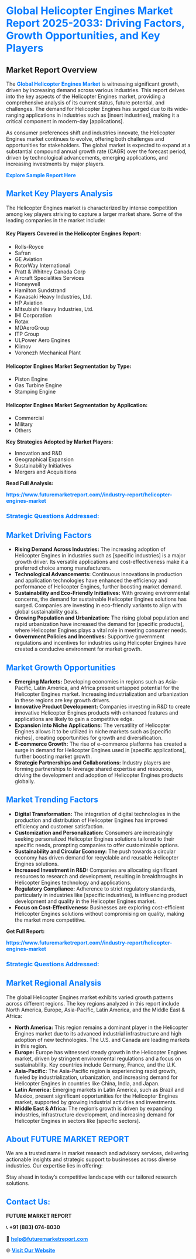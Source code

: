 <h1 style="color: #007BFF;">Global Helicopter Engines Market Report 2025-2033: Driving Factors, Growth Opportunities, and Key Players</h1>

<section id="overview">
<h2>Market Report Overview</h2>
<p>The <a href="https://www.futuremarketreport.com//industry-report/helicopter-engines-market" style="color: #007BFF; text-decoration: none;"><strong>Global Helicopter Engines Market</strong></a> is witnessing significant growth, driven by increasing demand across various industries. This report delves into the key aspects of the Helicopter Engines market, providing a comprehensive analysis of its current status, future potential, and challenges. The demand for Helicopter Engines has surged due to its wide-ranging applications in industries such as [insert industries], making it a critical component in modern-day [applications].</p>
<p>As consumer preferences shift and industries innovate, the Helicopter Engines market continues to evolve, offering both challenges and opportunities for stakeholders. The global market is expected to expand at a substantial compound annual growth rate (CAGR) over the forecast period, driven by technological advancements, emerging applications, and increasing investments by major players.</p>
</section>

<section id="overview">
<p><a href="https://www.futuremarketreport.com//request-sample/reportId=52694" style="color: #007BFF; text-decoration: none;"><strong>Explore Sample Report Here</strong></a></p>
</section>

<section id="key-players">
<h2 style="color: #007BFF;">Market Key Players Analysis</h2>
<p>The Helicopter Engines market is characterized by intense competition among key players striving to capture a larger market share. Some of the leading companies in the market include:</p>
<h4>Key Players Covered in the Helicopter Engines Report:</h4>
<ul><li>Rolls-Royce</li><li>Safran</li><li>GE Aviation</li><li>RotorWay International</li><li>Pratt &amp; Whitney Canada Corp</li><li>Aircraft Specialities Services</li><li>Honeywell</li><li>Hamilton Sundstrand</li><li>Kawasaki Heavy Industries, Ltd.</li><li>HP Aviation</li><li>Mitsubishi Heavy Industries, Ltd.</li><li>IHI Corporation</li><li>Rotax</li><li>MDAeroGroup</li><li>ITP Group</li><li>ULPower Aero Engines</li><li>Klimov</li><li>Voronezh Mechanical Plant</li></ul>
<h4>Helicopter Engines Market Segmentation by Type:</h4>
<ul><li>Piston Engine</li><li>Gas Turbine Engine</li><li>Stamping Engine</li></ul>

<h4>Helicopter Engines Market Segmentation by Application:</h4>
<ul><li>Commercial</li><li>Military</li><li>Others</li></ul>
<p><strong>Key Strategies Adopted by Market Players:</strong></p>
<ul>
<li>Innovation and R&D</li>
<li>Geographical Expansion</li>
<li>Sustainability Initiatives</li>
<li>Mergers and Acquisitions</li>
</ul>
</section>

<section>
<p><strong>Read Full Analysis: </strong></p><a href="https://www.futuremarketreport.com//industry-report/helicopter-engines-market" style="color: #007BFF; text-decoration: none;"><strong>https://www.futuremarketreport.com//industry-report/helicopter-engines-market</strong></a>
<h3 style="color: #007BFF;">Strategic Questions Addressed:</h3>
</section>

<section id="driving-factors">
<h2 style="color: #007BFF;">Market Driving Factors</h2>
<ul>
<li><strong>Rising Demand Across Industries:</strong> The increasing adoption of Helicopter Engines in industries such as [specific industries] is a major growth driver. Its versatile applications and cost-effectiveness make it a preferred choice among manufacturers.</li>
<li><strong>Technological Advancements:</strong> Continuous innovations in production and application technologies have enhanced the efficiency and performance of Helicopter Engines, further boosting market demand.</li>
<li><strong>Sustainability and Eco-Friendly Initiatives:</strong> With growing environmental concerns, the demand for sustainable Helicopter Engines solutions has surged. Companies are investing in eco-friendly variants to align with global sustainability goals.</li>
<li><strong>Growing Population and Urbanization:</strong> The rising global population and rapid urbanization have increased the demand for [specific products], where Helicopter Engines plays a vital role in meeting consumer needs.</li>
<li><strong>Government Policies and Incentives:</strong> Supportive government regulations and incentives for industries using Helicopter Engines have created a conducive environment for market growth.</li>
</ul>
</section>

<section id="growth-opportunities">
<h2 style="color: #007BFF;">Market Growth Opportunities</h2>
<ul>
<li><strong>Emerging Markets:</strong> Developing economies in regions such as Asia-Pacific, Latin America, and Africa present untapped potential for the Helicopter Engines market. Increasing industrialization and urbanization in these regions are key growth drivers.</li>
<li><strong>Innovative Product Development:</strong> Companies investing in R&D to create innovative Helicopter Engines products with enhanced features and applications are likely to gain a competitive edge.</li>
<li><strong>Expansion into Niche Applications:</strong> The versatility of Helicopter Engines allows it to be utilized in niche markets such as [specific niches], creating opportunities for growth and diversification.</li>
<li><strong>E-commerce Growth:</strong> The rise of e-commerce platforms has created a surge in demand for Helicopter Engines used in [specific applications], further boosting market growth.</li>
<li><strong>Strategic Partnerships and Collaborations:</strong> Industry players are forming partnerships to leverage shared expertise and resources, driving the development and adoption of Helicopter Engines products globally.</li>
</ul>
</section>

<section id="trending-factors">
<h2 style="color: #007BFF;">Market Trending Factors</h2>
<ul>
<li><strong>Digital Transformation:</strong> The integration of digital technologies in the production and distribution of Helicopter Engines has improved efficiency and customer satisfaction.</li>
<li><strong>Customization and Personalization:</strong> Consumers are increasingly seeking personalized Helicopter Engines solutions tailored to their specific needs, prompting companies to offer customizable options.</li>
<li><strong>Sustainability and Circular Economy:</strong> The push towards a circular economy has driven demand for recyclable and reusable Helicopter Engines solutions.</li>
<li><strong>Increased Investment in R&D:</strong> Companies are allocating significant resources to research and development, resulting in breakthroughs in Helicopter Engines technology and applications.</li>
<li><strong>Regulatory Compliance:</strong> Adherence to strict regulatory standards, particularly in industries like [specific industries], is influencing product development and quality in the Helicopter Engines market.</li>
<li><strong>Focus on Cost-Effectiveness:</strong> Businesses are exploring cost-efficient Helicopter Engines solutions without compromising on quality, making the market more competitive.</li>
</ul>
</section>

<section>
<p><strong>Get Full Report: </strong></p><a href="https://www.futuremarketreport.com//industry-report/helicopter-engines-market" style="color: #007BFF; text-decoration: none;"><strong>https://www.futuremarketreport.com//industry-report/helicopter-engines-market</strong></a>
<h3 style="color: #007BFF;">Strategic Questions Addressed:</h3>
</section>


<section id="regional-analysis">
<h2 style="color: #007BFF;">Market Regional Analysis</h2>
<p>The global Helicopter Engines market exhibits varied growth patterns across different regions. The key regions analyzed in this report include North America, Europe, Asia-Pacific, Latin America, and the Middle East & Africa:</p>
<ul>
<li><strong>North America:</strong> This region remains a dominant player in the Helicopter Engines market due to its advanced industrial infrastructure and high adoption of new technologies. The U.S. and Canada are leading markets in this region.</li>
<li><strong>Europe:</strong> Europe has witnessed steady growth in the Helicopter Engines market, driven by stringent environmental regulations and a focus on sustainability. Key countries include Germany, France, and the U.K.</li>
<li><strong>Asia-Pacific:</strong> The Asia-Pacific region is experiencing rapid growth, fueled by industrialization, urbanization, and increasing demand for Helicopter Engines in countries like China, India, and Japan.</li>
<li><strong>Latin America:</strong> Emerging markets in Latin America, such as Brazil and Mexico, present significant opportunities for the Helicopter Engines market, supported by growing industrial activities and investments.</li>
<li><strong>Middle East & Africa:</strong> The region’s growth is driven by expanding industries, infrastructure development, and increasing demand for Helicopter Engines in sectors like [specific sectors].</li>
</ul>
</section>

<footer>
<h2 style="color: #007BFF;">About FUTURE MARKET REPORT</h2>
<p>We are a trusted name in market research and advisory services, delivering actionable insights and strategic support to businesses across diverse industries. Our expertise lies in offering:</p>

<p>Stay ahead in today’s competitive landscape with our tailored research solutions.</p>

<h2 style="color: #007BFF;">Contact Us:</h2>
<p><strong>FUTURE MARKET REPORT</strong></p>
<p>📞 <strong>+91 (883) 074-8030</strong></p>
<p>📧 <strong><a href="mailto:help@futuremarketreport.com" style="color: #007BFF;">help@futuremarketreport.com</a></strong></p>
<p>🌐 <strong><a href="https://www.futuremarketreport.com/" style="color: #007BFF;">Visit Our Website</a></strong></p>
</footer>